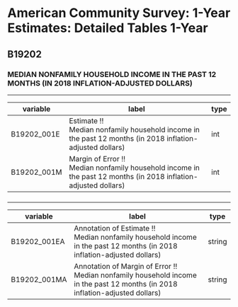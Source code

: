 # American Community Survey: 1-Year Estimates: Detailed Tables 1-Year

## B19202

### MEDIAN NONFAMILY HOUSEHOLD INCOME IN THE PAST 12 MONTHS (IN 2018 INFLATION-ADJUSTED DOLLARS)

___

| variable | label | type |
| ----- | ----- | ----- |
| B19202_001E | Estimate !!<br>Median nonfamily household income in the past 12 months (in 2018 inflation-adjusted dollars) | int |
| B19202_001M | Margin of Error !!<br>Median nonfamily household income in the past 12 months (in 2018 inflation-adjusted dollars) | int |
### 

___

| variable | label | type |
| ----- | ----- | ----- |
| B19202_001EA | Annotation of Estimate !!<br>Median nonfamily household income in the past 12 months (in 2018 inflation-adjusted dollars) | string |
| B19202_001MA | Annotation of Margin of Error !!<br>Median nonfamily household income in the past 12 months (in 2018 inflation-adjusted dollars) | string |


